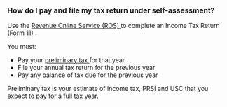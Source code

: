 ###  **How do I pay and file my tax return under self-assessment?**

Use the [ Revenue Online Service (ROS) ](https://www.ros.ie/) to complete an
Income Tax Return (Form 11) **.**

You must:

  * Pay your [ preliminary tax ](https://www.revenue.ie/en/self-assessment-and-self-employment/guide-to-self-assessment/preliminary-tax.aspx) for that year 
  * File your annual tax return for the previous year 
  * Pay any balance of tax due for the previous year 

Preliminary tax is your estimate of income tax, PRSI and USC that you expect
to pay for a full tax year.
